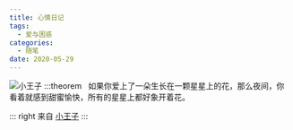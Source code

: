 ```yaml
---
title: 心情日记
tags:
  - 爱与困惑
categories:
  - 随笔
date: 2020-05-29
---
```

![小王子](/images/小王子.jpg)
:::theorem &nbsp;
如果你爱上了一朵生长在一颗星星上的花，那么夜间，你看着就感到甜蜜愉快，所有的星星上都好象开着花。

::: right
来自 [小王子](https://www.baidu.com/s?ie=utf-8&f=8&rsv_bp=1&tn=baidu&wd=小王子)
:::
<!-- more -->